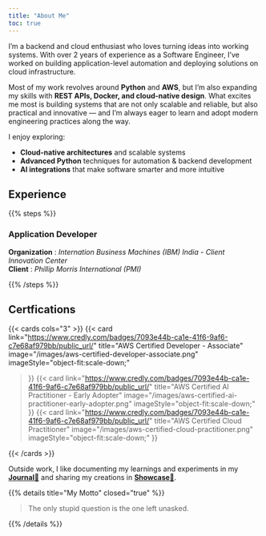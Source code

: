 ```yaml
---
title: "About Me"
toc: true
---
```


<!-- <img src="/images/me.png" alt="Professional Portrait" width="200" style="margin-bottom: 30px"/> -->

I’m a backend and cloud enthusiast who loves turning ideas into working systems. With over 2 years of experience as a Software Engineer, I’ve worked on building application-level automation and deploying solutions on cloud infrastructure.

Most of my work revolves around **Python** and **AWS**, but I’m also expanding my skills with **REST APIs, Docker, and cloud-native design**. What excites me most is building systems that are not only scalable and reliable, but also practical and innovative — and I’m always eager to learn and adopt modern engineering practices along the way.


I enjoy exploring:
- **Cloud-native architectures** and scalable systems  
- **Advanced Python** techniques for automation & backend development  
- **AI integrations** that make software smarter and more intuitive  

## Experience

{{% steps %}}

### Application Developer 
**Organization** : *Internation Business Machines (IBM) India - Client Innovation Center*       
**Client** : *Phillip Morris International (PMI)*


{{% /steps %}}

## Certfications

{{< cards cols="3" >}}
      {{< card
        link="https://www.credly.com/badges/7093e44b-ca1e-41f6-9af6-c7e68af979bb/public_url/"
        title="AWS Certified Developer - Associate"
        image="/images/aws-certified-developer-associate.png"
        imageStyle="object-fit:scale-down;"

  >}}
  {{< card
        link="https://www.credly.com/badges/7093e44b-ca1e-41f6-9af6-c7e68af979bb/public_url/"
        title="AWS Certified AI Practitioner - Early Adopter"
        image="/images/aws-certified-ai-practitioner-early-adopter.png"
        imageStyle="object-fit:scale-down;"
  >}}
  {{< card
        link="https://www.credly.com/badges/7093e44b-ca1e-41f6-9af6-c7e68af979bb/public_url/"
        title="AWS Certified Cloud Practitioner"
        image="/images/aws-certified-cloud-practitioner.png"
        imageStyle="object-fit:scale-down;"
  >}}
  
{{< /cards >}}


Outside work, I like documenting my learnings and experiments in my **[Journal📒](/blog)** and sharing my creations in **[Showcase📂](/showcase)**.

{{% details title="My Motto" closed="true" %}}

> The only stupid question is the one left unasked.

{{% /details %}}